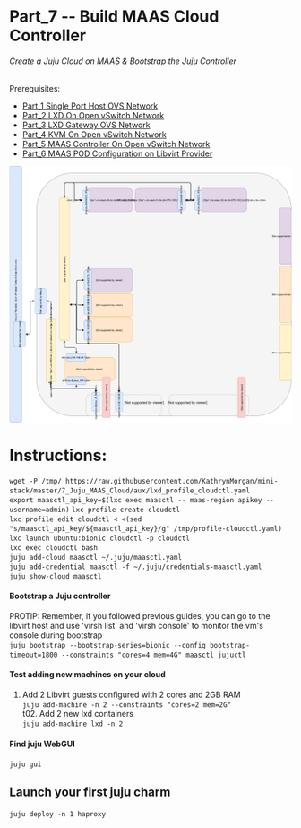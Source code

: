 # Part_7 -- Build MAAS Cloud Controller
###### Create a Juju Cloud on MAAS & Bootstrap the Juju Controller

Prerequisites:
- [Part_1 Single Port Host OVS Network]
- [Part_2 LXD On Open vSwitch Network]
- [Part_3 LXD Gateway OVS Network]
- [Part_4 KVM On Open vSwitch Network]
- [Part_5 MAAS Controller On Open vSwitch Network]
- [Part_6 MAAS POD Configuration on Libvirt Provider]

![CCIO Hypervisor - JujuCTL Cloud Controller](https://github.com/KathrynMorgan/mini-stack/blob/master/8_Juju_MAAS_Cloud/web/drawio/juju_maas_cloud_controller.svg)

# Instructions:
`wget -P /tmp/ https://raw.githubusercontent.com/KathrynMorgan/mini-stack/master/7_Juju_MAAS_Cloud/aux/lxd_profile_cloudctl.yaml`    
`export maasctl_api_key=$(lxc exec maasctl -- maas-region apikey --username=admin)`
`lxc profile create cloudctl` <br/>
`lxc profile edit cloudctl < <(sed "s/maasctl_api_key/${maasctl_api_key}/g" /tmp/profile-cloudctl.yaml)`    
`lxc launch ubuntu:bionic cloudctl -p cloudctl` <br/>
`lxc exec cloudctl bash`    
`juju add-cloud maasctl ~/.juju/maasctl.yaml`    
`juju add-credential maasctl -f ~/.juju/credentials-maasctl.yaml`    
`juju show-cloud maasctl`    
#### Bootstrap a Juju controller
PROTIP: Remember, if you followed previous guides, you can go to the
libvirt host and use 'virsh list' and 'virsh console' to monitor
the vm's console during bootstrap <br/>
`juju bootstrap --bootstrap-series=bionic --config bootstrap-timeout=1800 --constraints "cores=4 mem=4G" maasctl jujuctl`

#### Test adding new machines on your cloud
01. Add 2 Libvirt guests configured with 2 cores and 2GB RAM <br/>
`juju add-machine -n 2 --constraints "cores=2 mem=2G"`    
t02. Add 2 new lxd containers <br/>
`juju add-machine lxd -n 2`    

#### Find juju WebGUI
`juju gui`

## Launch your first juju charm
`juju deploy -n 1 haproxy`

<!-- Markdown link & img dfn's -->
[Part_1 Single Port Host OVS Network]: https://github.com/KathrynMorgan/mini-stack/tree/master/1_Single_Port_Host-Open_vSwitch_Network_Configuration
[Part_2 LXD On Open vSwitch Network]: https://github.com/KathrynMorgan/mini-stack/tree/master/2_LXD-On-OVS
[Part_3 LXD Gateway OVS Network]: https://github.com/KathrynMorgan/mini-stack/tree/master/3_LXD_Network_Gateway
[Part_4 KVM On Open vSwitch Network]: https://github.com/KathrynMorgan/mini-stack/tree/master/4_KVM_On_Open_vSwitch
[Part_5 MAAS Controller On Open vSwitch Network]: https://github.com/KathrynMorgan/mini-stack/tree/master/5_MAAS-Rack_And_Region_Ctl-On-Open_vSwitch
[Part_6 MAAS POD Configuration on Libvirt Provider]: https://github.com/KathrynMorgan/mini-stack/tree/master/6_MAAS-Connect_POD_KVM-Provider
